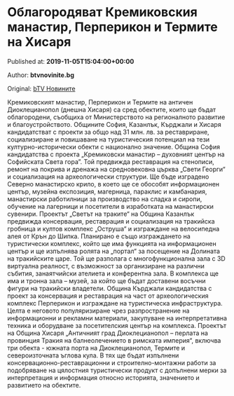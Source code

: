 
# Облагородяват Кремиковския манастир, Перперикон и Термите на Хисаря

Published at: **2019-11-05T15:04:00+00:00**

Author: **btvnovinite.bg**

Original: [bTV Новините](https://btvnovinite.bg/bulgaria/oblagorodjavat-kremikovskija-manastir-perperikon-i-termite-na-hisarja.html)

Кремиковският манастир, Перперикон и Термите на античен Диоклецианопол (днешна Хисаря) са сред обектите, които ще бъдат облагородени, съобщиха от Министерството на регионалното развитие и благоустройството.
Общините София, Казанлък, Кърджали и Хисаря кандидатстват с проекти за общо над 31 млн. лв. за реставриране, социализиране и повишаване на туристическия потенциал на тези културно-исторически обекти с национално значение.
Община София кандидатства с проекта „Кремиковски манастир – духовният център на Софийската Света гора”. Той предвижда реставрация на стенописи, ремонт на покрива и дренажа на средновековна църква „Свети Георги“ и социализация на археологически структури.
Ще бъде изградено Северно манастирско крило, в което ще се обособят информационен център, музейна експозиция, магерница, параклис и камбанария, манастирски работилници за производство на сладка и сиропи, обучение на лагерници и посетители в изработката на манастирски сувенири.
Проектът „Светът на траките“ на Община Казанлък предвижда консервация, реставрация и социализация на тракийска гробница и култов комплекс „Оструша“ и изграждане на велосипедна алея от Крън до Шипка.
Планирано е също изграждането на туристически комплекс, който ще има функцията на информационен център и ще изпълнява ролята на „портал“ за посещение на Долината на тракийските царе. Той ще разполага с многофункционална зала с 3D виртуална реалност, с възможност за организиране на различни събития, занаятчийски ателиета и конферентна зала.
В комплекса ще има и тронна зала – музей, за който ще бъдат доставени восъчни фигури на тракийски владетели.
Община Кърджали кандидатства с проект за консервация и реставрация на част от археологическия комплекс Перперикон и изграждане на туристическа инфраструктура. Целта е неговото популяризиране чрез разпространение на информационни и рекламни материали, закупуване на интерпретативна техника и оборудване за посетителския център на комплекса.
Проектът на Община Хисаря „Античният град Диоклецианопол – перлата на провинция Тракия на балнеолечението в римската империя“, включва три обекта - южната порта на Диоклецианопол, Термите и североизточната ъглова кула.
В тях ще бъдат изпълнени консервационно-реставрационни и строително-монтажни работи за подобряване на цялостния туристически продукт с допълнени мерки за интерпретация и информация относно историята, значението и развитието на обектите.
